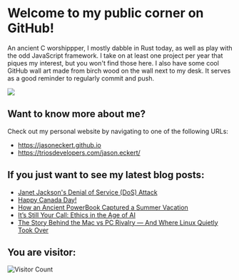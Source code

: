 # Welcome to my public corner on GitHub! 
An ancient C worshippper, I mostly dabble in Rust today, as well as play with the odd JavaScript framework.
I take on at least one project per year that piques my interest, but you won't find those here. 
I also have some cool GitHub wall art made from birch wood on the wall next to my desk. It serves as a good reminder to regularly commit and push.

![](https://jasoneckert.github.io/myblog/2023-in-review/invertocat.png?raw=true)

## Want to know more about me? 
Check out my personal website by navigating to one of the following URLs:
- https://jasoneckert.github.io
- https://triosdevelopers.com/jason.eckert/

## If you just want to see my latest blog posts:
<!-- BLOG-POST-LIST:START -->
- [Janet Jackson&#39;s Denial of Service &lpar;DoS&rpar; Attack](https://jasoneckert.github.io/myblog/janet-jackson-dos/)
- [Happy Canada Day!](https://jasoneckert.github.io/myblog/canada-day/)
- [How an Ancient PowerBook Captured a Summer Vacation](https://jasoneckert.github.io/myblog/powerbook-summer-vacation/)
- [It’s Still Your Call: Ethics in the Age of AI](https://jasoneckert.github.io/myblog/ethics-in-the-age-of-ai/)
- [The Story Behind the Mac vs PC Rivalry — And Where Linux Quietly Took Over](https://jasoneckert.github.io/myblog/mac-vs-pc/)
<!-- BLOG-POST-LIST:END -->

<!--
**jasoneckert/jasoneckert** is a ✨ _special_ ✨ repository because its `README.md` (this file) appears on your GitHub profile.

Here are some ideas to get you started:

- 🔭 I’m currently working on ...
- 🌱 I’m currently learning ...
- 👯 I’m looking to collaborate on ...
- 🤔 I’m looking for help with ...
- 💬 Ask me about ...
- 📫 How to reach me: ...
- 😄 Pronouns: ...
- ⚡ Fun fact: ...
-->
## You are visitor: 
![Visitor Count](https://profile-counter.glitch.me/jasoneckert/count.svg)
